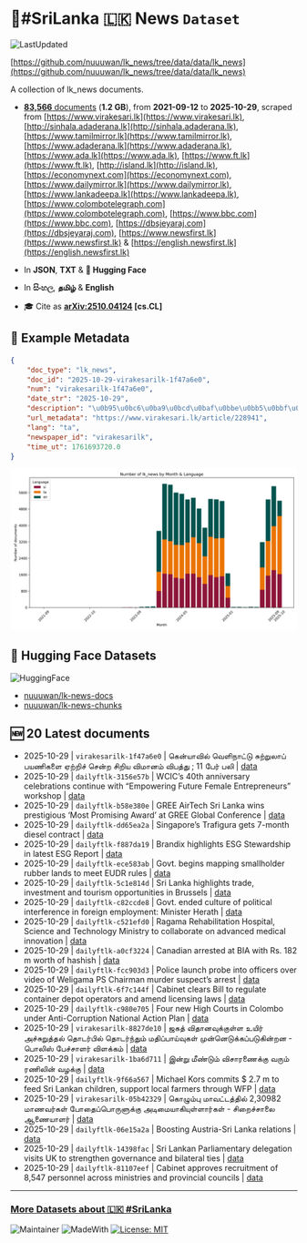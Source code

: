 # 📄#SriLanka 🇱🇰 News `Dataset`

![LastUpdated](https://img.shields.io/badge/last_updated-2025--10--29_06:30:55-green)

[https://github.com/nuuuwan/lk_news/tree/data/data/lk_news](https://github.com/nuuuwan/lk_news/tree/data/data/lk_news)

A collection of lk_news documents.

- [**83,566** documents](https://github.com/nuuuwan/lk_news/tree/data/data/lk_news) (**1.2 GB**), from **2021-09-12** to **2025-10-29**, scraped from [https://www.virakesari.lk](https://www.virakesari.lk), [http://sinhala.adaderana.lk](http://sinhala.adaderana.lk), [https://www.tamilmirror.lk](https://www.tamilmirror.lk), [https://www.adaderana.lk](https://www.adaderana.lk), [https://www.ada.lk](https://www.ada.lk), [https://www.ft.lk](https://www.ft.lk), [http://island.lk](http://island.lk), [https://economynext.com](https://economynext.com), [https://www.dailymirror.lk](https://www.dailymirror.lk), [https://www.lankadeepa.lk](https://www.lankadeepa.lk), [https://www.colombotelegraph.com](https://www.colombotelegraph.com), [https://www.bbc.com](https://www.bbc.com), [https://dbsjeyaraj.com](https://dbsjeyaraj.com), [https://www.newsfirst.lk](https://www.newsfirst.lk) & [https://english.newsfirst.lk](https://english.newsfirst.lk)

- In **JSON**, **TXT** & **🤗 Hugging Face**

- In **සිංහල**, **தமிழ்** & **English**

- 🎓 Cite as **[arXiv:2510.04124](https://arxiv.org/abs/2510.04124) [cs.CL]**

## 📝 Example Metadata

```json
{
    "doc_type": "lk_news",
    "doc_id": "2025-10-29-virakesarilk-1f47a6e0",
    "num": "virakesarilk-1f47a6e0",
    "date_str": "2025-10-29",
    "description": "\u0b95\u0bc6\u0ba9\u0bcd\u0baf\u0bbe\u0bb5\u0bbf\u0bb2\u0bcd \u0bb5\u0bc6\u0bb3\u0bbf\u0ba8\u0bbe\u0b9f\u0bcd\u0b9f\u0bc1 \u0b9a\u0bc1\u0bb1\u0bcd\u0bb1\u0bc1\u0bb2\u0bbe\u0baa\u0bcd \u0baa\u0baf\u0ba3\u0bbf\u0b95\u0bb3\u0bc8\u00a0\u0b8f\u0bb1\u0bcd\u0bb1\u0bbf\u0b9a\u0bcd \u0b9a\u0bc6\u0ba9\u0bcd\u0bb1 \u0b9a\u0bbf\u0bb1\u0bbf\u0baf \u0bb5\u0bbf\u0bae\u0bbe\u0ba9\u0bae\u0bcd \u0bb5\u0bbf\u0baa\u0ba4\u0bcd\u0ba4\u0bc1 ;\u00a011 \u0baa\u0bc7\u0bb0\u0bcd \u0baa\u0bb2\u0bbf",
    "url_metadata": "https://www.virakesari.lk/article/228941",
    "lang": "ta",
    "newspaper_id": "virakesarilk",
    "time_ut": 1761693720.0
}
```

![Chart](https://raw.githubusercontent.com/nuuuwan/lk_news/refs/heads/data/data/lk_news/docs_by_month_and_lang.png)

## 🤗 Hugging Face Datasets

![HuggingFace](https://img.shields.io/badge/-HuggingFace-FDEE21?style=for-the-badge&logo=HuggingFace)

- [nuuuwan/lk-news-docs](https://huggingface.co/datasets/nuuuwan/lk-news-docs)
- [nuuuwan/lk-news-chunks](https://huggingface.co/datasets/nuuuwan/lk-news-chunks)

## 🆕 20 Latest documents

- 2025-10-29 | `virakesarilk-1f47a6e0` | கென்யாவில் வெளிநாட்டு சுற்றுலாப் பயணிகளை ஏற்றிச் சென்ற சிறிய விமானம் விபத்து ; 11 பேர் பலி | [data](https://github.com/nuuuwan/lk_news/tree/data/data/lk_news/2020s/2025/2025-10-29-virakesarilk-1f47a6e0)
- 2025-10-29 | `dailyftlk-3156e57b` | WCIC’s 40th anniversary celebrations continue with “Empowering Future Female Entrepreneurs” workshop | [data](https://github.com/nuuuwan/lk_news/tree/data/data/lk_news/2020s/2025/2025-10-29-dailyftlk-3156e57b)
- 2025-10-29 | `dailyftlk-b58e380e` | GREE AirTech Sri Lanka wins prestigious ‘Most Promising Award’ at GREE Global Conference | [data](https://github.com/nuuuwan/lk_news/tree/data/data/lk_news/2020s/2025/2025-10-29-dailyftlk-b58e380e)
- 2025-10-29 | `dailyftlk-dd65ea2a` | Singapore’s Trafigura gets 7-month diesel contract | [data](https://github.com/nuuuwan/lk_news/tree/data/data/lk_news/2020s/2025/2025-10-29-dailyftlk-dd65ea2a)
- 2025-10-29 | `dailyftlk-f887da19` | Brandix highlights ESG Stewardship in latest ESG Report | [data](https://github.com/nuuuwan/lk_news/tree/data/data/lk_news/2020s/2025/2025-10-29-dailyftlk-f887da19)
- 2025-10-29 | `dailyftlk-ece583ab` | Govt. begins mapping smallholder rubber lands to meet EUDR rules | [data](https://github.com/nuuuwan/lk_news/tree/data/data/lk_news/2020s/2025/2025-10-29-dailyftlk-ece583ab)
- 2025-10-29 | `dailyftlk-5c1e814d` | Sri Lanka highlights trade, investment and tourism opportunities in Brussels | [data](https://github.com/nuuuwan/lk_news/tree/data/data/lk_news/2020s/2025/2025-10-29-dailyftlk-5c1e814d)
- 2025-10-29 | `dailyftlk-c82ccde8` | Govt. ended culture of political interference in foreign employment: Minister Herath | [data](https://github.com/nuuuwan/lk_news/tree/data/data/lk_news/2020s/2025/2025-10-29-dailyftlk-c82ccde8)
- 2025-10-29 | `dailyftlk-c521efd0` | Ragama Rehabilitation Hospital, Science and Technology  Ministry to collaborate on advanced medical innovation | [data](https://github.com/nuuuwan/lk_news/tree/data/data/lk_news/2020s/2025/2025-10-29-dailyftlk-c521efd0)
- 2025-10-29 | `dailyftlk-a0cf3224` | Canadian arrested at BIA with Rs. 182 m worth of hashish | [data](https://github.com/nuuuwan/lk_news/tree/data/data/lk_news/2020s/2025/2025-10-29-dailyftlk-a0cf3224)
- 2025-10-29 | `dailyftlk-fcc903d3` | Police launch probe into officers over video of Weligama PS Chairman murder suspect’s arrest | [data](https://github.com/nuuuwan/lk_news/tree/data/data/lk_news/2020s/2025/2025-10-29-dailyftlk-fcc903d3)
- 2025-10-29 | `dailyftlk-6f7c144f` | Cabinet clears Bill to regulate container depot operators and amend licensing laws | [data](https://github.com/nuuuwan/lk_news/tree/data/data/lk_news/2020s/2025/2025-10-29-dailyftlk-6f7c144f)
- 2025-10-29 | `dailyftlk-c980e705` | Four new High Courts in Colombo under Anti-Corruption National Action Plan | [data](https://github.com/nuuuwan/lk_news/tree/data/data/lk_news/2020s/2025/2025-10-29-dailyftlk-c980e705)
- 2025-10-29 | `virakesarilk-8827de10` | ஜகத் விதானவுக்குள்ள உயிர் அச்சுறுத்தல் தொடர்பில் தொடர்ந்தும் மதிப்பாய்வுகள் முன்னெடுக்கப்படுகின்றன - பொலிஸ் பேச்சாளர் விளக்கம் | [data](https://github.com/nuuuwan/lk_news/tree/data/data/lk_news/2020s/2025/2025-10-29-virakesarilk-8827de10)
- 2025-10-29 | `virakesarilk-1ba6d711` | இன்று மீண்டும் விசாரணைக்கு வரும் ரணிலின் வழக்கு | [data](https://github.com/nuuuwan/lk_news/tree/data/data/lk_news/2020s/2025/2025-10-29-virakesarilk-1ba6d711)
- 2025-10-29 | `dailyftlk-9f66a567` | Michael Kors commits $ 2.7 m to feed Sri Lankan children, support local farmers through WFP | [data](https://github.com/nuuuwan/lk_news/tree/data/data/lk_news/2020s/2025/2025-10-29-dailyftlk-9f66a567)
- 2025-10-29 | `virakesarilk-05b42329` | கொழும்பு மாவட்டத்தில் 2,30982 மாணவர்கள் போதைப்பொருளுக்கு அடிமையாகியுள்ளார்கள் - சிறைச்சாலை ஆணையாளர் | [data](https://github.com/nuuuwan/lk_news/tree/data/data/lk_news/2020s/2025/2025-10-29-virakesarilk-05b42329)
- 2025-10-29 | `dailyftlk-06e15a2a` | Boosting Austria-Sri Lanka relations | [data](https://github.com/nuuuwan/lk_news/tree/data/data/lk_news/2020s/2025/2025-10-29-dailyftlk-06e15a2a)
- 2025-10-29 | `dailyftlk-14398fac` | Sri Lankan Parliamentary delegation visits UK to strengthen governance and bilateral ties | [data](https://github.com/nuuuwan/lk_news/tree/data/data/lk_news/2020s/2025/2025-10-29-dailyftlk-14398fac)
- 2025-10-29 | `dailyftlk-81107eef` | Cabinet approves recruitment of 8,547 personnel across ministries and provincial councils | [data](https://github.com/nuuuwan/lk_news/tree/data/data/lk_news/2020s/2025/2025-10-29-dailyftlk-81107eef)

---

### [More Datasets about 🇱🇰 #SriLanka](https://github.com/nuuuwan/lk_datasets)

![Maintainer](https://img.shields.io/badge/maintainer-nuuuwan-red)
![MadeWith](https://img.shields.io/badge/made_with-python-blue)
[![License: MIT](https://img.shields.io/badge/License-MIT-yellow.svg)](https://opensource.org/licenses/MIT)
